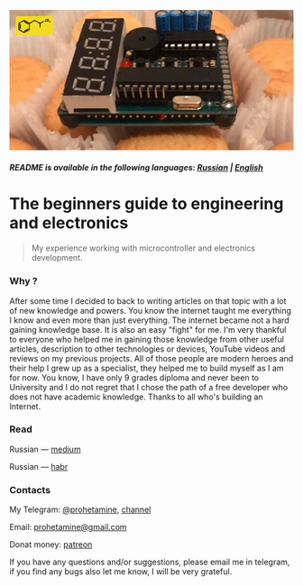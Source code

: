 ![logo](https://github.com/prohetamine/The-beginners-guide-to-engineering-and-electronics/blob/main/media/logo.png)

##### README is available in the following languages: [Russian](https://github.com/prohetamine/The-beginners-guide-to-engineering-and-electronics/blob/main/README/russian.md) | [English](https://github.com/prohetamine/The-beginners-guide-to-engineering-and-electronics/blob/main/README.md)


# The beginners guide to engineering and electronics
> My experience working with microcontroller and electronics development.

### Why ?
After some time I decided to back to writing articles on that topic with a lot of new knowledge and powers. You know the internet taught me everything I know and even more than just everything. The internet became not a hard gaining knowledge base. It is also an easy "fight" for me. I'm very thankful to everyone who helped me in gaining those knowledge from other useful articles, description to other technologies or devices, YouTube videos and reviews on my previous projects. All of those people are modern heroes and their help I grew up as a specialist, they helped me to build myself as I am for now. You know, I have only 9 grades diploma and never been to University and I do not regret that I chose the path of a free developer who does not have academic knowledge. Thanks to all who's building an Internet.

### Read

Russian — [medium](https://prohetamine.medium.com/%D1%8D%D0%BB%D0%B5%D0%BA%D1%82%D1%80%D0%BE%D0%BD%D0%B8%D0%BA%D0%B0-%D0%B2%D1%81%D0%B5%D0%BC-%D0%BD%D0%B0%D1%87%D0%B8%D0%BD%D0%B0%D1%8E%D1%89%D0%B8%D0%BC-3db893a0b9fc)

Russian — [habr](https://habr.com/ru/post/593421/)

### Contacts

My Telegram: [@prohetamine](https://t.me/prohetamine), [channel](https://t.me/prohetamines)

Email: prohetamine@gmail.com

Donat money: [patreon](https://www.patreon.com/prohetamine)

If you have any questions and/or suggestions, please email me in telegram, if you find any bugs also let me know, I will be very grateful.
